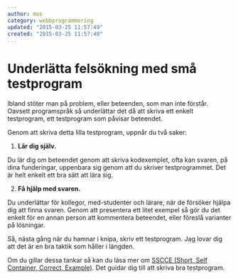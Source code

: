 ```yaml
---
author: mos
category: webbprogrammering
updated: "2015-03-25 11:57:49"
created: "2015-03-25 11:57:40"
...
```

Underlätta felsökning med små testprogram
==================================

Ibland stöter man på problem, eller beteenden, som man inte förstår. Oavsett programspråk så underlättar det då att skriva ett enkelt testprogram, ett testprogram som påvisar beteendet.

<!--more-->



Genom att skriva detta lilla testprogram, uppnår du två saker:

1) **Lär dig själv.**  

Du lär dig om beteendet genom att skriva kodexemplet, ofta kan svaren, på dina funderingar, uppenbara sig genom att du skriver testprogrammet. Det är helt enkelt ett bra sätt att lära sig.

2) **Få hjälp med svaren.** 

Du underlättar för kollegor, med-studenter och lärare, när de försöker hjälpa dig att finna svaren. Genom att presentera ett litet exempel så gör du det enkelt för en annan person att kommentera beteendet, eller föreslå varianter på lösningar. 

Så, nästa gång när du hamnar i knipa, skriv ett testprogram. Jag lovar dig att det är en bra taktik som håller i längden.

Om du gillar dessa tankar så kan du läsa mer om [SSCCE (Short, Self Container, Correct, Example)](http://sscce.org/). Det guidar dig till att skriva bra testprogram.
